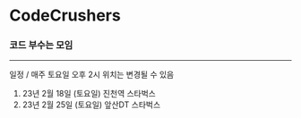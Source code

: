 # CodeCrushers
### 코드 부수는 모임
-------
일정 / 매주 토요일 오후 2시 위치는 변경될 수 있음

1. 23년 2월 18일 (토요일) 진천역 스타벅스 
2. 23년 2월 25일 (토요일) 앞산DT 스타벅스

